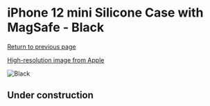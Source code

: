 # iPhone 12 mini Silicone Case with MagSafe - Black

[Return to previous page](/iphone_12)

[High-resolution image from Apple](https://store.storeimages.cdn-apple.com/8756/as-images.apple.com/is/MHL73?wid=4500&hei=4500&fmt=png)

<div style="width: 500px"><img src="/everyphone/MHL73.png" alt="Black"></div>

## Under construction
